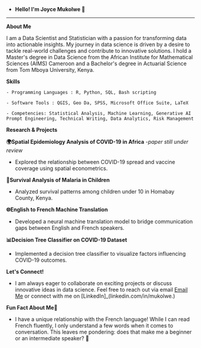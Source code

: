 - **Hello! I'm Joyce Mukolwe 👋**
------------------------------------------------------------------------------------------------------
**About Me**

I am a Data Scientist and Statistician with a passion for transforming data into actionable insights. My journey in data science is driven by a desire to tackle real-world challenges and contribute to innovative solutions. I hold a Master's degree in Data Science from the African Institute for Mathematical Sciences (AIMS) Cameroon and a Bachelor's degree in Actuarial Science from Tom Mboya University, Kenya.

**Skills**

    - Programming Languages : R, Python, SQL, Bash scripting
    
    - Software Tools : QGIS, Geo Da, SPSS, Microsoft Office Suite, LaTeX
    
    - Competencies: Statistical Analysis, Machine Learning, Generative AI Prompt Engineering, Technical Writing, Data Analytics, Risk Management
    
**Research & Projects**

  **🌍Spatial Epidemiology Analysis of COVID-19 in Africa** -*paper still under review*
  - Explored the relationship between COVID-19 spread and vaccine coverage using spatial econometrics.
    
  **🦠Survival Analysis of Malaria in Children**
   - Analyzed survival patterns among children under 10 in Homabay County, Kenya.
     
 **🌐English to French Machine Translation**
   - Developed a neural machine translation model to bridge communication gaps between English and French speakers.
     
 **📊Decision Tree Classifier on COVID-19 Dataset**
   - Implemented a decision tree classifier to visualize factors influencing COVID-19 outcomes.
     
**Let's Connect!**
- I am always eager to collaborate on exciting projects or discuss innovative ideas in data science. Feel free to reach out via email [Email Me](mailto:mukolwejoyce0@gmail.com) or connect with me on [LinkedIn]_(linkedin.com/in/mukolwe.)
    
 **Fun Fact About Me🎉**
 
 - I have a unique relationship with the French language! While I can read French fluently, I only understand a few words when it comes to conversation. This leaves me pondering: does that make me a beginner or an intermediate speaker? 🤔

<!---
Joycemukolwe/Joycemukolwe is a ✨ special ✨ repository because its `README.md` (this file) appears on your GitHub profile.
You can click the Preview link to take a look at your changes.
--->
